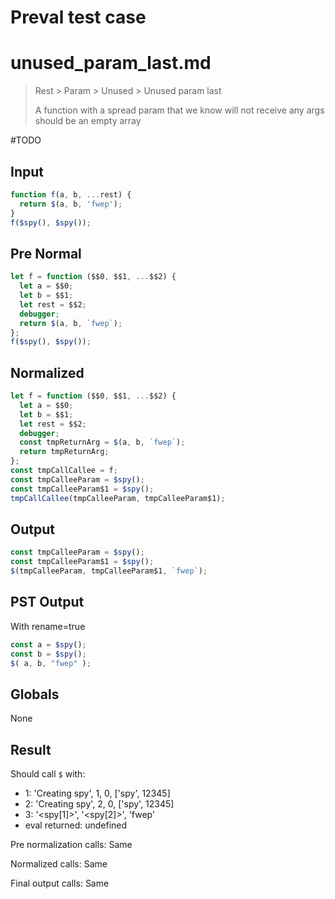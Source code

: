 # Preval test case

# unused_param_last.md

> Rest > Param > Unused > Unused param last
>
> A function with a spread param that we know will not receive any args should be an empty array

#TODO

## Input

`````js filename=intro
function f(a, b, ...rest) {
  return $(a, b, 'fwep');
}
f($spy(), $spy());
`````

## Pre Normal


`````js filename=intro
let f = function ($$0, $$1, ...$$2) {
  let a = $$0;
  let b = $$1;
  let rest = $$2;
  debugger;
  return $(a, b, `fwep`);
};
f($spy(), $spy());
`````

## Normalized


`````js filename=intro
let f = function ($$0, $$1, ...$$2) {
  let a = $$0;
  let b = $$1;
  let rest = $$2;
  debugger;
  const tmpReturnArg = $(a, b, `fwep`);
  return tmpReturnArg;
};
const tmpCallCallee = f;
const tmpCalleeParam = $spy();
const tmpCalleeParam$1 = $spy();
tmpCallCallee(tmpCalleeParam, tmpCalleeParam$1);
`````

## Output


`````js filename=intro
const tmpCalleeParam = $spy();
const tmpCalleeParam$1 = $spy();
$(tmpCalleeParam, tmpCalleeParam$1, `fwep`);
`````

## PST Output

With rename=true

`````js filename=intro
const a = $spy();
const b = $spy();
$( a, b, "fwep" );
`````

## Globals

None

## Result

Should call `$` with:
 - 1: 'Creating spy', 1, 0, ['spy', 12345]
 - 2: 'Creating spy', 2, 0, ['spy', 12345]
 - 3: '<spy[1]>', '<spy[2]>', 'fwep'
 - eval returned: undefined

Pre normalization calls: Same

Normalized calls: Same

Final output calls: Same
